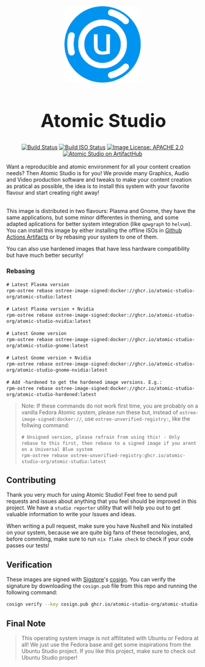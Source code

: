 <div align="center">
    <img src="./assets/studio-blob.png" alt="drawing" width="200rem"/> 
    <h1 style="font-size: 48px; margin-left: 0.1em; text-align: center;">Atomic Studio</h1>
    <a href="https://github.com/atomic-studio-org/Atomic-Studio/actions/workflows/build.yml"><img src="https://github.com/atomic-studio-org/Atomic-Studio/actions/workflows/build.yml/badge.svg" alt="Build Status" /></a>
    <a href="https://github.com/atomic-studio-org/Atomic-Studio/actions/workflows/build-iso.yml)"><img src="https://github.com/atomic-studio-org/Atomic-Studio/actions/workflows/build-iso.yml/badge.svg" alt="Build ISO Status"/></a>
    <a href="https://github.com/atomic-studio-org/Atomic-Studio/main/LICENSE.md"><img src="https://img.shields.io/github/license/atomic-studio-org/Atomic-Studio?style=plastic&style=social" alt="Image License: APACHE 2.0"/></a>
    <a href="https://artifacthub.io/packages/search?repo=atomic-studio"><img src="https://img.shields.io/endpoint?url=https://artifacthub.io/badge/repository/atomic-studio" alt="Atomic Studio on ArtifactHub" /></a>
</div>

<br/>
Want a reproducible and atomic environment for all your content creation needs? Then Atomic Studio is for you! We provide many Graphics, Audio and Video production software and tweaks to make your content creation as pratical as possible, the idea is to install this system with your favorite flavour and start creating right away!
<br/><br/>

This image is distributed in two flavours: Plasma and Gnome, they have the same applications, but some minor differentes in theming, and some adapted aplications for better system integration (like `qpwgraph` to `helvum`). You can install this image by either installing the offline ISOs in [Github Actions Artifacts](https://github.com/atomic-studio-org/Atomic-Studio/actions/workflows/build.yml) or by rebasing your system to one of them.

You can also use hardened images that have less hardware compatibility but have much better security!

### Rebasing

```shell
# Latest Plasma version
rpm-ostree rebase ostree-image-signed:docker://ghcr.io/atomic-studio-org/atomic-studio:latest

# Latest Plasma version + Nvidia
rpm-ostree rebase ostree-image-signed:docker://ghcr.io/atomic-studio-org/atomic-studio-nvidia:latest

# Latest Gnome version
rpm-ostree rebase ostree-image-signed:docker://ghcr.io/atomic-studio-org/atomic-studio-gnome:latest

# Latest Gnome version + Nvidia
rpm-ostree rebase ostree-image-signed:docker://ghcr.io/atomic-studio-org/atomic-studio-gnome-nvidia:latest

# Add -hardened to get the hardened image versions. E.g.:
rpm-ostree rebase ostree-image-signed:docker://ghcr.io/atomic-studio-org/atomic-studio-hardened:latest
```

> Note: If these commands do not work first time, you are probably on a vanilla Fedora Atomic system, please run these but, instead of `ostree-image-signed:docker://`, use `ostree-unverified-registry:`, like the follwing command:
>```shell
># Unsigned version, please refrain from using this! - Only rebase to this first, then rebase to a signed image if you arent on a Universal Blue system
>rpm-ostree rebase ostree-unverified-registry:ghcr.io/atomic-studio-org/atomic-studio:latest
>```

## Contributing

Thank you very much for using Atomic Studio! Feel free to send pull requests and issues about anything that you feel should be improved in this project. We have a `studio reporter` utility that will help you out to get valuable information to write your Issues and ideas. 

When writing a pull request, make sure you have Nushell and Nix installed on your system, because we are quite big fans of these tecnologies, and, before commiting, make sure to run `nix flake check` to check if your code passes our tests!


## Verification

These images are signed with [Sigstore](https://www.sigstore.dev/)'s [cosign](https://github.com/sigstore/cosign). You can verify the signature by downloading the `cosign.pub` file from this repo and running the following command:

```bash
cosign verify --key cosign.pub ghcr.io/atomic-studio-org/atomic-studio-$IMAGE
```

## Final Note

> This operating system image is not affilitated with Ubuntu or Fedora at all! We just use the Fedora base and get some inspirations from the Ubuntu Studio project. If you like this project, make sure to check out Ubuntu Studio proper!
